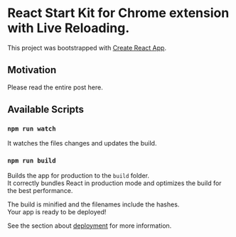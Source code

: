 # React Start Kit for Chrome extension with Live Reloading.

This project was bootstrapped with [Create React App](https://github.com/facebook/create-react-app).

## Motivation

Please read the entire post here.

## Available Scripts

### `npm run watch`

It watches the files changes and updates the build.

### `npm run build`

Builds the app for production to the `build` folder.<br>
It correctly bundles React in production mode and optimizes the build for the best performance.

The build is minified and the filenames include the hashes.<br>
Your app is ready to be deployed!

See the section about [deployment](https://facebook.github.io/create-react-app/docs/deployment) for more information.
